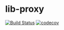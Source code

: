 # lib-proxy

[![Build Status](https://travis-ci.org/csgis/lib-proxy.svg?branch=master)](https://travis-ci.org/csgis/lib-proxy)
[![codecov](https://img.shields.io/codecov/c/github/csgis/lib-proxy/master.svg)](https://codecov.io/gh/csgis/lib-proxy)

